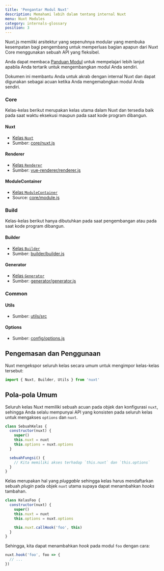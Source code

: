 ```yaml
---
title: 'Pengantar Modul Nuxt'
description: Memahami lebih dalam tentang internal Nuxt
menu: Nuxt Modules
category: internals-glossary
position: 3
---
```


Nuxt.js memiliki arsitektur yang sepenuhnya modular yang membuka kesempatan bagi pengembang untuk memperluas bagian apapun dari Nuxt Core menggunakan sebuah API yang fleksibel.

Anda dapat membaca [Panduan Modul](/guides/directory-structure/modules) untuk mempelajari lebih lanjut apabila Anda tertarik untuk mengembangkan modul Anda sendiri.

Dokumen ini membantu Anda untuk akrab dengan internal Nuxt dan dapat digunakan sebagai acuan ketika Anda mengemabngkan modul Anda sendiri.

### Core

Kelas-kelas berikut merupakan kelas utama dalam Nuxt dan tersedia baik pada saat waktu eksekusi maupun pada saat kode program dibangun.

#### Nuxt

- [Kelas `Nuxt`](/guides/internals-glossary/nuxt)
- Sumber: [core/nuxt.js](https://github.com/nuxt/nuxt.js/blob/dev/packages/core/src/nuxt.js)

#### Renderer

- [Kelas `Renderer`](/guides/internals-glossary/internals-renderer)
- Sumber: [vue-renderer/renderer.js](https://github.com/nuxt/nuxt.js/blob/dev/packages/vue-renderer/src/renderer.js)

#### ModuleContainer

- [Kelas `ModuleContainer`](/guides/internals-glossary/internals-module-container)
- Source: [core/module.js](https://github.com/nuxt/nuxt.js/blob/dev/packages/core/src/module.js)

### Build

Kelas-kelas berikut hanya dibutuhkan pada saat pengembangan atau pada saat kode program dibangun.

#### Builder

- [Kelas `Builder`](/guides/internals-glossary/internals-builder)
- Sumber: [builder/builder.js](https://github.com/nuxt/nuxt.js/blob/dev/packages/builder/src/builder.js)

#### Generator

- [Kelas `Generator`](/guides/internals-glossary/internals-generator)
- Sumber: [generator/generator.js](https://github.com/nuxt/nuxt.js/blob/dev/packages/generator/src/generator.js)

### Common

#### Utils

- Sumber: [utils/src](https://github.com/nuxt/nuxt.js/blob/dev/packages/utils/src)

#### Options

- Sumber: [config/options.js](https://github.com/nuxt/nuxt.js/blob/dev/packages/config/src/options.js)

## Pengemasan dan Penggunaan

Nuxt mengekspor seluruh kelas secara umum untuk mengimpor kelas-kelas tersebut:

```js
import { Nuxt, Builder, Utils } from 'nuxt'
```

## Pola-pola Umum

Seluruh kelas Nuxt memiliki sebuah acuan pada objek dan konfigurasi `nuxt`, sehingga Anda selalu mempunyai API yang konsisten pada seluruh kelas untuk mengakses `options` dan `nuxt`.

```js
class SebuahKelas {
  constructor(nuxt) {
    super()
    this.nuxt = nuxt
    this.options = nuxt.options
  }

  sebuahFungsi() {
    // Kita memiliki akses terhadap `this.nuxt` dan `this.options`
  }
}
```

Kelas merupakan hal yang _pluggable_ sehingga kelas harus mendaftarkan sebuah _plugin_ pada objek `nuxt` utama supaya dapat menambahkan _hooks_ tambahan.

```js
class KelasFoo {
  constructor(nuxt) {
    super()
    this.nuxt = nuxt
    this.options = nuxt.options

    this.nuxt.callHook('foo', this)
  }
}
```

Sehingga, kita dapat menambahkan _hook_ pada modul `foo` dengan cara:

```js
nuxt.hook('foo', foo => {
  // ...
})
```
